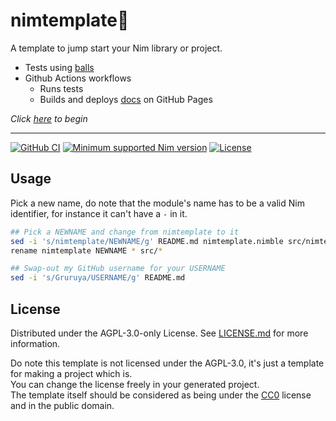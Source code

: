 # nimtemplate:scroll:

A template to jump start your Nim library or project.

* Tests using [balls](https://github.com/disruptek/balls)
* Github Actions workflows
  * Runs tests
  * Builds and deploys [docs](https://Gruruya.github.io/nimtemplate/nimtemplate.html) on GitHub Pages

_Click [here](../../../nimtemplate/generate) to begin_  

---
[![GitHub CI](../../actions/workflows/build.yml/badge.svg)](../../actions/workflows/build.yml)
[![Minimum supported Nim version](https://img.shields.io/badge/Nim-1.6.11+-informational?logo=Nim&labelColor=232733&color=F3D400)](https://nim-lang.org)
[![License](https://img.shields.io/github/license/Gruruya/nimtemplate?logo=GNU&logoColor=000000&labelColor=FFFFFF&color=663366)](LICENSE.md)

Usage
---
Pick a new name, do note that the module's name has to be a valid Nim identifier, for instance it can't have a `-` in it.  
```sh
## Pick a NEWNAME and change from nimtemplate to it
sed -i 's/nimtemplate/NEWNAME/g' README.md nimtemplate.nimble src/nimtemplate.nim tests/test.nim .github/workflows/documentation.yml  
rename nimtemplate NEWNAME * src/*

## Swap-out my GitHub username for your USERNAME
sed -i 's/Gruruya/USERNAME/g' README.md  
```
License
---
Distributed under the AGPL-3.0-only License. See [LICENSE.md](LICENSE.md) for more information.  

Do note this template is not licensed under the AGPL-3.0, it's just a template for making a project which is.  
You can change the license freely in your generated project.  
The template itself should be considered as being under the [CC0](https://creativecommons.org/publicdomain/zero/1.0/) license and in the public domain.
